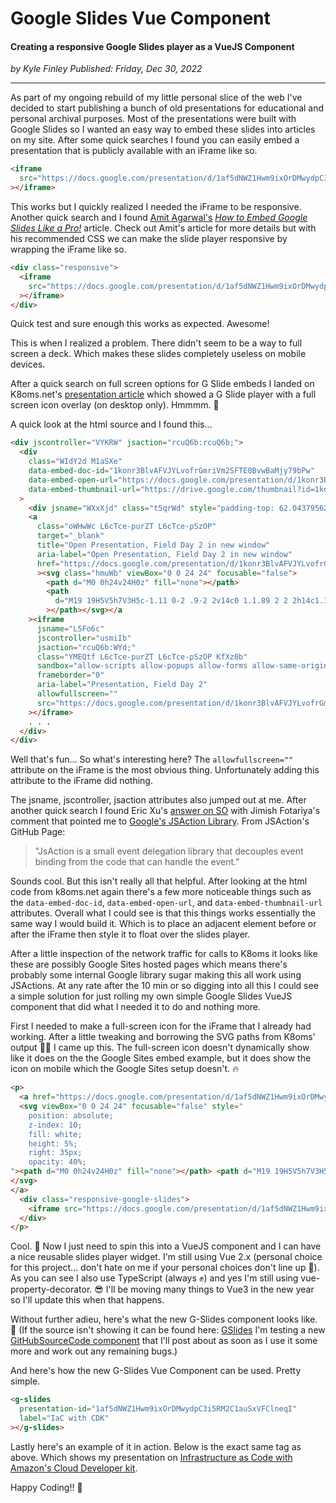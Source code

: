 # Google Slides Vue Component

#### Creating a responsive Google Slides player as a VueJS Component

_<div class="article-meta-data"> by Kyle Finley</span> Published:
<time itemprop="pubdate" datetime="12/30/2022">Friday, Dec 30, 2022</time></div>_

---

As part of my ongoing rebuild of my little personal slice of the web I've decided to start
publishing a bunch of old presentations for educational and personal archival purposes.
Most of the presentations were built with Google Slides so I wanted an easy way to embed
these slides into articles on my site. After some quick searches I found you can easily
embed a presentation that is publicly available with an iFrame like so.

```html
<iframe
  src="https://docs.google.com/presentation/d/1af5dNWZ1Hwm9ixOrDMwydpC3i5RM2C1auSxVFClneqI/embed"
></iframe>
```

This works but I quickly realized I needed the iFrame to be responsive. Another quick
search and I found [Amit Agarwal's](https://twitter.com/labnol)
_[How to Embed Google Slides Like a Pro!](https://www.labnol.org/embed-google-slides-200615)_
article. Check out Amit's article for more details but with his recommended CSS we can
make the slide player responsive by wrapping the iFrame like so.

```html
<div class="responsive">
  <iframe
    src="https://docs.google.com/presentation/d/1af5dNWZ1Hwm9ixOrDMwydpC3i5RM2C1auSxVFClneqI/embed"
  ></iframe>
</div>
```

Quick test and sure enough this works as expected. Awesome!

This is when I realized a problem. There didn't seem to be a way to full screen a deck.
Which makes these slides completely useless on mobile devices.

After a quick search on full screen options for G Slide embeds I landed on K8oms.net's
[presentation article](https://www.k8oms.net/images/presentations) which showed a G Slide
player with a full screen icon overlay (on desktop only). Hmmmm. :thinking:

A quick look at the html source and I found this...

```html
<div jscontroller="VYKRW" jsaction="rcuQ6b:rcuQ6b;">
  <div
    class="WIdY2d M1aSXe"
    data-embed-doc-id="1konr3BlvAFVJYLvofrGmriVm2SFTE0BvwBaMjy79bPw"
    data-embed-open-url="https://docs.google.com/presentation/d/1konr3BlvAFVJYLvofrGmriVm2SFTE0BvwBaMjy79bPw/present"
    data-embed-thumbnail-url="https://drive.google.com/thumbnail?id=1konr3BlvAFVJYLvofrGmriVm2SFTE0BvwBaMjy79bPw&amp;sz=w967-h540-p-k-nu"
  >
    <div jsname="WXxXjd" class="t5qrWd" style="padding-top: 62.0437956204%"></div>
    <a
      class="oWHwWc L6cTce-purZT L6cTce-pSzOP"
      target="_blank"
      title="Open Presentation, Field Day 2 in new window"
      aria-label="Open Presentation, Field Day 2 in new window"
      href="https://docs.google.com/presentation/d/1konr3BlvAFVJYLvofrGmriVm2SFTE0BvwBaMjy79bPw/present"
      ><svg class="hmuWb" viewBox="0 0 24 24" focusable="false">
        <path d="M0 0h24v24H0z" fill="none"></path>
        <path
          d="M19 19H5V5h7V3H5c-1.11 0-2 .9-2 2v14c0 1.1.89 2 2 2h14c1.1 0 2-.9 2-2v-7h-2v7zM14 3v2h3.59l-9.83 9.83 1.41 1.41L19 6.41V10h2V3h-7z"
        ></path></svg></a
    ><iframe
      jsname="L5Fo6c"
      jscontroller="usmiIb"
      jsaction="rcuQ6b:WYd;"
      class="YMEQtf L6cTce-purZT L6cTce-pSzOP KfXz0b"
      sandbox="allow-scripts allow-popups allow-forms allow-same-origin allow-popups-to-escape-sandbox allow-downloads allow-modals"
      frameborder="0"
      aria-label="Presentation, Field Day 2"
      allowfullscreen=""
      src="https://docs.google.com/presentation/d/1konr3BlvAFVJYLvofrGmriVm2SFTE0BvwBaMjy79bPw/embed?delayms=3000&amp;loop=true&amp;start=true"
    ></iframe>
    . . .
  </div>
</div>
```

Well that's fun... So what's interesting here? The `allowfullscreen=""` attribute on the
iFrame is the most obvious thing. Unfortunately adding this attribute to the iFrame did
nothing.

The jsname, jscontroller, jsaction attributes also jumped out at me. After another quick
search I found Eric Xu's [answer on SO](https://stackoverflow.com/a/65461417) with Jimish
Fotariya's comment that pointed me to
[Google's JSAction Library](https://github.com/google/jsaction). From JSAction's GitHub
Page:

> "JsAction is a small event delegation library that decouples event binding from the code
> that can handle the event."

Sounds cool. But this isn't really all that helpful. After looking at the html code from
k8oms.net again there's a few more noticeable things such as the `data-embed-doc-id`,
`data-embed-open-url`, and `data-embed-thumbnail-url` attributes. Overall what I could see
is that this things works essentially the same way I would build it. Which is to place an
adjacent element before or after the iFrame then style it to float over the slides player.

After a little inspection of the network traffic for calls to K8oms it looks like these
are possibly Google Sites hosted pages which means there's probably some internal Google
library sugar making this all work using JSActions. At any rate after the 10 min or so
digging into all this I could see a simple solution for just rolling my own simple Google
Slides VueJS component that did what I needed it to do and nothing more.

First I needed to make a full-screen icon for the iFrame that I already had working. After
a little tweaking and borrowing the SVG paths from K8oms' output :bowing_man: I came up
this. The full-screen icon doesn't dynamically show like it does on the the Google Sites
embed example, but it does show the icon on mobile which the Google Sites setup doesn't.
:fire:

```html
<p>
  <a href="https://docs.google.com/presentation/d/1af5dNWZ1Hwm9ixOrDMwydpC3i5RM2C1auSxVFClneqI/present" target="_blank">
  <svg viewBox="0 0 24 24" focusable="false" style="
    position: absolute;
    z-index: 10;
    fill: white;
    height: 5%;
    right: 35px;
    opacity: 40%;
"><path d="M0 0h24v24H0z" fill="none"></path> <path d="M19 19H5V5h7V3H5c-1.11 0-2 .9-2 2v14c0 1.1.89 2 2 2h14c1.1 0 2-.9 2-2v-7h-2v7zM14 3v2h3.59l-9.83 9.83 1.41 1.41L19 6.41V10h2V3h-7z"></path>
</svg>
</a>
  <div class="responsive-google-slides">
    <iframe src="https://docs.google.com/presentation/d/1af5dNWZ1Hwm9ixOrDMwydpC3i5RM2C1auSxVFClneqI/embed" allowfullscreen></iframe>
  </div>
</p>

```

Cool. :partying_face: Now I just need to spin this into a VueJS component and I can have a
nice reusable slides player widget. I'm still using Vue 2.x (personal choice for this
project... don't hate on me if your personal choices don't line up :pray:). As you can see
I also use TypeScript (always :fist_raised:) and yes I'm still using
vue-property-decorator. :sunglasses: I'll be moving many things to Vue3 in the new year so
I'll update this when that happens.

Without further adieu, here's what the new G-Slides component looks like. :tada: (If the
source isn't showing it can be found here:
[GSlides](https://github.com/kfinley/KyleFinley.net/blob/main/packages/vue2-client/src/components/GSlides.vue)
I'm testing a new
[GitHubSourceCode component](https://github.com/kfinley/KyleFinley.net/blob/main/packages/vue2-client/src/components/GitHubSourceCode.vue)
that I'll post about as soon as I use it some more and work out any remaining bugs.)

<git-hub-source-code lang="html" path="https://api.github.com/repos/kfinley/KyleFinley.net/contents/packages/vue2-client/src/components/GSlides.vue"></git-hub-source-code>

And here's how the new G-Slides Vue Component can be used. Pretty simple.

```html
<g-slides
  presentation-id="1af5dNWZ1Hwm9ixOrDMwydpC3i5RM2C1auSxVFClneqI"
  label="IaC with CDK"
></g-slides>
```

Lastly here's an example of it in action. Below is the exact same tag as above. Which
shows my presentation on
[Infrastructure as Code with Amazon's Cloud Developer kit](/slides/iac-with-cdk/).

Happy Coding!! :beers:

<g-slides presentation-id="1af5dNWZ1Hwm9ixOrDMwydpC3i5RM2C1auSxVFClneqI" label="IaC with CDK"></g-slides>
